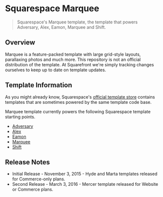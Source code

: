 # Squarespace Marquee
> Squarespace's Marquee template, the template that powers Adversary, Alex, Eamon, Marquee and Shift.

## Overview
Marquee is a feature-packed template with large grid-style layouts, parallaxing photos and much more. This repository is not an official distribution of the template. At Squarefront we're simply tracking changes ourselves to keep up to date on template updates.

## Template Information

As you might already know, Squarespace's [official template store](http://squarespace.com/templates) contains templates that are sometimes powered by the same template code base.

Marquee template currently powers the following Squarespace template starting points.

* [Adversary](http://adversary-demo.squarespace.com)
* [Alex](http://alex-demo.squarespace.com)
* [Eamon](http://eamon-demo.squarespace.com)
* [Marquee](http://marquee-demo.squarespace.com)
* [Shift](http://shift-demo.squarespace.com)


## Release Notes

* Initial Release - November 3, 2015 - Hyde and Marta templates released for Commerce-only plans.
* Second Release - March 3, 2016 - Mercer template released for Website or Commerce plans.